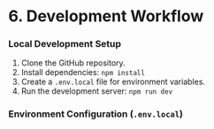 # 6. Development Workflow

### Local Development Setup

1.  Clone the GitHub repository.
2.  Install dependencies: `npm install`
3.  Create a `.env.local` file for environment variables.
4.  Run the development server: `npm run dev`

### Environment Configuration (`.env.local`)

```bash